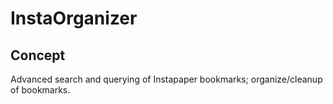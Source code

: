 # InstaOrganizer

## Concept

Advanced search and querying of Instapaper bookmarks; organize/cleanup of bookmarks.
